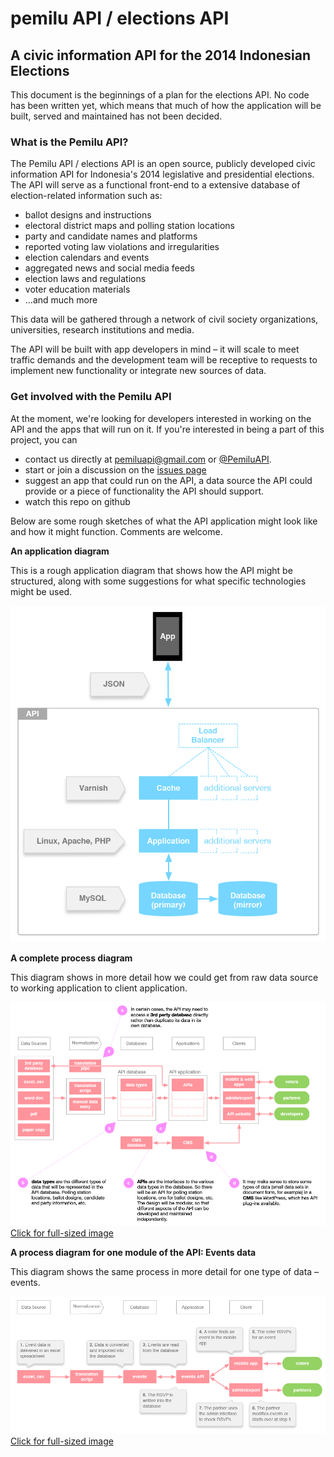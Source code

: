 # pemilu API / elections API

## A civic information API for the 2014 Indonesian Elections

This document is the beginnings of a plan for the elections API. No code has been written yet, which means that much of how the application will be built, served and maintained has not been decided.

### What is the Pemilu API?

The Pemilu API / elections API is an open source, publicly developed civic information API for Indonesia's 2014 legislative and presidential elections. The API will serve as a functional front-end to a extensive database of election-related information such as:

- ballot designs and instructions
- electoral district maps and polling station locations
- party and candidate names and platforms
- reported voting law violations and irregularities
- election calendars and events
- aggregated news and social media feeds
- election laws and regulations
- voter education materials
- ...and much more

This data will be gathered through a network of civil society organizations, universities, research institutions and media.

The API will be built with app developers in mind – it will scale to meet traffic demands and the development team will be receptive to requests to implement new functionality or integrate new sources of data.

### Get involved with the Pemilu API

At the moment, we're looking for developers interested in working on the API and the apps that will run on it. If you're interested in being a part of this project, you can

- contact us directly at [pemiluapi@gmail.com](mailto:pemiluapi@gmail.com) or [@PemiluAPI](https://twitter.com/PemiluAPI).
- start or join a discussion on the [issues page](https://github.com/pemiluAPI/pemiluAPI.github.io/issues)
- suggest an app that could run on the API, a data source the API could provide or a piece of functionality the API should support.
- watch this repo on github

Below are some rough sketches of what the API application might look like and how it might function. Comments are welcome.

**An application diagram**

This is a rough application diagram that shows how the API might be structured, along with some suggestions for what specific technologies might be used.

![](img/electionsAPI-application_diagram-v2.gif)

**A complete process diagram**

This diagram shows in more detail how we could get from raw data source to working application to client application.

[![](img/process_diagram-complete-v2.gif)](https://raw.github.com/pemiluAPI/pemiluAPI.github.io/master/img/process_diagram-complete-v2.gif)
[Click for full-sized image](https://raw.github.com/pemiluAPI/pemiluAPI.github.io/master/img/process_diagram-complete-v2.gif)

**A process diagram for one module of the API: Events data**

This diagram shows the same process in more detail for one type of data – events.

[![](img/process_diagram-events_sequence-v2.gif)](https://raw.github.com/pemiluAPI/pemiluAPI.github.io/master/img/process_diagram-events_sequence-v2.gif)
[Click for full-sized image](https://raw.github.com/pemiluAPI/pemiluAPI.github.io/master/img/process_diagram-events_sequence-v2.gif)
